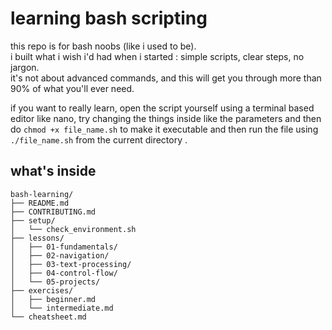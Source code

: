 # learning bash scripting

this repo is for bash noobs (like i used to be).  
i built what i wish i'd had when i started : simple scripts, clear steps, no jargon.  
it's not about advanced commands, and this will get you through more than 90% of what you'll ever need.

if you want to really learn, open the script yourself using a terminal based editor like nano, try changing the things inside like the 
parameters and then do `chmod +x file_name.sh` to make it executable and then run the file using `./file_name.sh` 
from the current directory .

## what's inside
```
bash-learning/
├── README.md
├── CONTRIBUTING.md
├── setup/
│   └── check_environment.sh
├── lessons/
│   ├── 01-fundamentals/
│   ├── 02-navigation/
│   ├── 03-text-processing/
│   ├── 04-control-flow/
│   └── 05-projects/
├── exercises/
│   ├── beginner.md
│   └── intermediate.md
└── cheatsheet.md
```
